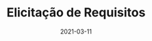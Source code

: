 ---
title: Elicitação de Requisitos
excerpt: Apresenta as técnicas e os resultados para elicitação de requisitos
date: 2021-03-11
icon:
  type: fa
  name: fa-file-text-o
color: orange
sections:
  - /elicitacao/intro
---